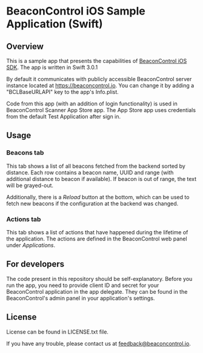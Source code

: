 BeaconControl iOS Sample Application (Swift)
=======================

## Overview

This is a sample app that presents the capabilities of [BeaconControl iOS SDK](https://github.com/upnext/BeaconControl_iOS_SDK). The app is written in Swift 3.0.1

By default it communicates with publicly accessible BeaconControl server instance located at https://beaconcontrol.io. You can change it by adding a "BCLBaseURLAPI" key to the app's Info.plist. 

Code from this app (with an addition of login functionality) is used in BeaconControl Scanner App Store app. The App Store app uses credentials from the default Test Application after sign in.

## Usage

### Beacons tab

This tab shows a list of all beacons fetched from the backend sorted by distance.
Each row contains a beacon name, UUID and range (with additional distance to beacon if available).
If beacon is out of range, the text will be grayed-out.

Additionally, there is a _Reload_ button at the bottom, which can be used to fetch new beacons if the configuration at the backend was changed.

### Actions tab

This tab shows a list of actions that have happened during the lifetime of the application.
The actions are defined in the BeaconControl web panel under _Applications_.

## For developers

The code present in this repository should be self-explanatory.
Before you run the app, you need to provide client ID and secret for your BeaconControl application in the app delegate. They can be found in the BeaconControl's admin panel in your application's settings.

## License

License can be found in LICENSE.txt file.

If you have any trouble, please contact us at feedback@beaconcontrol.io.
